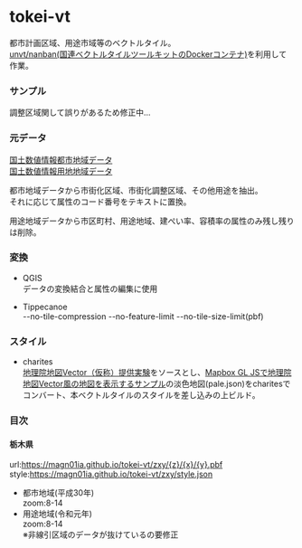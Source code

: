 # tokei-vt
都市計画区域、用途市域等のベクトルタイル。  
[unvt/nanban(国連ベクトルタイルツールキットのDockerコンテナ)](https://github.com/unvt/nanban)を利用して作業。 

### サンプル  
調整区域関して誤りがあるため修正中…

### 元データ  
[国土数値情報都市地域データ](https://nlftp.mlit.go.jp/ksj/gml/datalist/KsjTmplt-A09.html)  
[国土数値情報用地地域データ](https://nlftp.mlit.go.jp/ksj/gml/datalist/KsjTmplt-A29-v2_1.html)  

都市地域データから市街化区域、市街化調整区域、その他用途を抽出。  
それに応じて属性のコード番号をテキストに置換。

用途地域データから市区町村、用途地域、建ぺい率、容積率の属性のみ残し残りは削除。

### 変換  
- QGIS  
データの変換結合と属性の編集に使用  

- Tippecanoe  
--no-tile-compression --no-feature-limit --no-tile-size-limit(pbf) 

### スタイル
- charites  
[地理院地図Vector（仮称）提供実験](https://github.com/gsi-cyberjapan/gsimaps-vector-experiment)をソースとし、[Mapbox GL JSで地理院地図Vector風の地図を表示するサンプル](https://github.com/gsi-cyberjapan/gsivectortile-mapbox-gl-js)の淡色地図(pale.json)をcharitesでコンバート、本ベクトルタイルのスタイルを差し込みの上ビルド。


### 目次  
#### 栃木県
url:https://magn01ia.github.io/tokei-vt/zxy/{z}/{x}/{y}.pbf  
style:https://magn01ia.github.io/tokei-vt/zxy/style.json
- 都市地域(平成30年)  
zoom:8-14  
- 用途地域(令和元年)  
zoom:8-14  
※非線引区域のデータが抜けているの要修正
